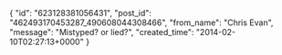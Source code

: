  {
   "id": "623128381056431",
   "post_id": "462493170453287_490608044308466",
   "from_name": "Chris Evan",
   "message": "Mistyped?  or lied?",
   "created_time": "2014-02-10T02:27:13+0000"
 }
